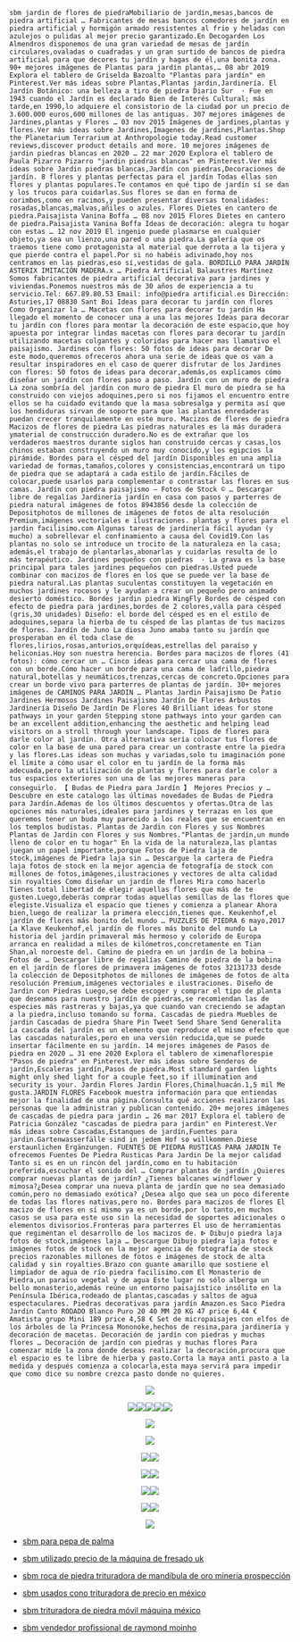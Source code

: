
```
sbm jardin de flores de piedraMobiliario de jardín,mesas,bancos de piedra artificial … Fabricantes de mesas bancos comedores de jardín en piedra artificial y hormigón armado resistentes al frio y heladas con azulejos o pulidas al mejor precio garantizado.En Decogarden Los Almendros disponemos de una gran variedad de mesas de jardín circulares,ovaladas o cuadradas y un gran surtido de bancos de piedra artificial para que decores tu jardín y hagas de él,una bonita zona. 90+ mejores imágenes de Plantas para jardín plantas,… 08 abr 2019 Explora el tablero de Griselda Bazoalto "Plantas para jardín" en Pinterest.Ver más ideas sobre Plantas,Plantas jardin,Jardinería. El Jardín Botánico: una belleza a tiro de piedra Diario Sur  · Fue en 1943 cuando el Jardín es declarado Bien de Interés Cultural; más tarde,en 1990,lo adquiere el consistorio de la ciudad por un precio de 3.600.000 euros,600 millones de las antiguas. 307 mejores imágenes de Jardines,plantas y Flores … 03 nov 2015 Imágenes de jardines,plantas y flores.Ver más ideas sobre Jardines,Imagenes de jardines,Plantas.Shop the Planetarium Terrarium at Anthropologie today.Read customer reviews,discover product details and more. 10 mejores imágenes de jardin piedras blancas en 2020 … 22 mar 2020 Explora el tablero de Paula Pizarro Pizarro "jardin piedras blancas" en Pinterest.Ver más ideas sobre Jardin piedras blancas,Jardín con piedras,Decoraciones de jardín. 8 flores y plantas perfectas para el jardín Todas ellas son flores y plantas populares.Te contamos en qué tipo de jardín sí se dan y los trucos para cuidarlas.Sus flores se dan en forma de corimbos,como en racimos,y pueden presentar diversas tonalidades: rosadas,blancas,malvas,añiles o azules. Flores Dietes en cantero de piedra.Paisajista Vanina Boffa … 08 nov 2015 Flores Dietes en cantero de piedra.Paisajista Vanina Boffa Ideas de decoración: alegra tu hogar con estas … 12 nov 2019 El ingenio puede plasmarse en cualquier objeto,ya sea un lienzo,una pared o una piedra.La galería que os traemos tiene como protagonista al material que derrota a la tijera y que pierde contra el papel.Por si no habéis adivinado,hoy nos centramos en las piedras,eso sí,vestidas de gala. BORDILLO PARA JARDÍN ASTERIX IMITACIÓN MADERA.x … Piedra Artificial Balaustres Martínez Somos fabricantes de piedra artificial decorativa para jardines y viviendas.Ponemos nuestros más de 30 años de experiencia a tu servicio.Tel: 667.89.80.53 Email: info@piedra artificial.es Dirección: Asturies,17 08830 Sant Boi Ideas para decorar tu jardín con flores Como Organizar la … Macetas con flores para decorar tu jardín Ha llegado el momento de conocer una a una las mejores Ideas para decorar tu jardín con flores para montar la decoración de este espacio,que hoy apuesta por integrar lindas macetas con flores para decorar tu jardín utilizando macetas colgantes y coloridas para hacer mas llamativo el paisajismo. Jardines con flores: 50 fotos de ideas para decorar De este modo,queremos ofreceros ahora una serie de ideas que os van a resultar inspiradores en el caso de querer disfrutar de los Jardines con flores: 50 fotos de ideas para decorar,además,os explicamos cómo diseñar un jardín con flores paso a paso. Jardín con un muro de piedra La zona sombría del jardín con muro de piedra El muro de piedra se ha construido con viejos adoquines,pero si nos fijamos el encuentro entre ellos se ha cuidado evitando que la masa sobresalga y permita así que los hendiduras sirvan de soporte para que las plantas enredaderas puedan crecer tranquilamente en este muro. Macizos de flores de piedra Macizos de flores de piedra Las piedras naturales es la más duradera ymaterial de construcción duradero.No es de extrañar que los verdaderos maestros durante siglos han construido cercas y casas,los chinos estaban construyendo un muro muy conocido,y los egipcios la pirámide. Bordes para el césped del jardín Disponibles en una amplia variedad de formas,tamaños,colores y consistencias,encontrará un tipo de piedra que se adaptará a cada estilo de jardín.Fáciles de colocar,puede usarlos para complementar o contrastar las flores en sus camas. Jardín con piedra paisajismo — Fotos de Stock © … Descargar libre de regalías Jardinería jardín en casa con pasos y parterres de piedra natural imágenes de fotos 8943856 desde la colección de Depositphotos de millones de imágenes de fotos de alta resolución Premium,imágenes vectoriales e ilustraciones. plantas y flores para el jardin facilisimo.com Algunas tareas de jardinería fácil ayudan (y mucho) a sobrellevar el confinamiento a causa del Covid19.Con las plantas no solo se introduce un trocito de la naturaleza en la casa; además,el trabajo de plantarlas,abonarlas y cuidarlas resulta de lo más terapéutico. Jardines pequeños con piedras  · La grava es la base principal para tales jardines pequeños con piedras.Usted puede combinar con macizos de flores en los que se puede ver la base de piedra natural.Las plantas suculentas constituyen la vegetación en muchos jardines rocosos y le ayudan a crear un pequeño pero animado desierto doméstico. Bordes jardin piedra WingFly Bordes de césped con efecto de piedra para jardines,bordes de 2 colores,valla para césped (gris,30 unidades) Diseño: el borde del césped es en el estilo de adoquines,separa la hierba de tu césped de las plantas de tus macizos de flores. Jardín de Juno La diosa Juno amaba tanto su jardín que prosperaban en él toda clase de flores,lirios,rosas,anturios,orquídeas,estrellas del paraíso y heliconias.Hoy son nuestra herencia. Bordes para macizos de flores (41 fotos): cómo cercar un … Cinco ideas para cercar una cama de flores con un borde.Cómo hacer un borde para una cama de ladrillo,piedra natural,botellas y neumáticos,trenzas,cercas de concreto.Opciones para crear un borde vivo para parterres de plantas de jardín. 30+ mejores imágenes de CAMINOS PARA JARDIN … Plantas Jardin Paisajismo De Patio Jardines Hermosos Jardines Paisajismo Jardín De Flores Arbustos Jardinería Diseño De Jardín De Flores 40 Brilliant ideas for stone pathways in your garden Stepping stone pathways into your garden can be an excellent addition,enhancing the aesthetic and helping lead visitors on a stroll through your landscape. Tipos de flores para darle color al jardín. Otra alternativa sería colocar tus flores de color en la base de una pared para crear un contraste entre la piedra y las flores.Las ideas son muchas y variadas,solo tu imaginación pone el límite a cómo usar el color en tu jardín de la forma más adecuada,pero la utilización de plantas y flores para darle color a tus espacios exteriores son una de las mejores maneras para conseguirlo. 【 Budas de Piedra para Jardín 】 Mejores Precios y … Descubre en este catalogo las últimas novedades de Budas de Piedra para Jardín.Ademas de los últimos descuentos y ofertas.Otra de las opciones más naturales,ideales para jardines y terrazas en los que queremos tener un buda muy parecido a los reales que se encuentran en los templos budistas. Plantas de Jardin con Flores y sus Nombres Plantas de Jardin con Flores y sus Nombres."Plantas de jardín,un mundo lleno de color en tu hogar" En la vida de la naturaleza,las plantas juegan un papel importante,porque Fotos de Piedra laja de stock,imágenes de Piedra laja sin … Descargue la cartera de Piedra laja fotos de stock en la mejor agencia de fotografía de stock con millones de fotos,imágenes,ilustraciones y vectores de alta calidad sin royalties Como diseñar un jardín de flores Mira como hacerlo Tienes total libertad de elegir aquellas flores que más de te gusten.Luego,deberás comprar todas aquellas semillas de las flores que elegiste.Visualiza el espacio que tienes y comienza a planear Ahora bien,luego de realizar la primera elección,tienes que. Keukenhof,el jardín de flores más bonito del mundo … PUZZLES DE PIEDRA 6 mayo,2017 La Klave Keukenhof,el jardín de flores más bonito del mundo La historia del jardín primaveral más hermoso y colorido de Europa arranca en realidad a miles de kilómetros,concretamente en Tian Shan,al noroeste del. Camino de piedra en un jardín de la bobina — Fotos de … Descargar libre de regalías Camino de piedra de la bobina en el jardín de flores de primavera imágenes de fotos 32131733 desde la colección de Depositphotos de millones de imágenes de fotos de alta resolución Premium,imágenes vectoriales e ilustraciones. Diseño de Jardin con Piedras Luego,se debe escoger y comprar el tipo de planta que deseamos para nuestro jardín de piedras,se recomiendan las de especies más rastreras y bajas,ya que cuando van creciendo se adaptan a la piedra,incluso tomando su forma. Cascadas de piedra Muebles de jardin Cascadas de piedra Share Pin Tweet Send Share Send Generalitа La cascada del jardín es un elemento que reproduce el mismo efecto que las cascadas naturales,pero en una versión reducida,que se puede insertar fácilmente en su jardín. 14 mejores imágenes de Pasos de piedra en 2020 … 31 ene 2020 Explora el tablero de ximenaflorespie "Pasos de piedra" en Pinterest.Ver más ideas sobre Senderos de jardín,Escaleras jardín,Pasos de piedra.Most standard garden lights might only shed light for a couple feet,so if illumination and security is your. Jardin Flores Jardin Flores,Chimalhuacán.1,5 mil Me gusta.JARDIN FLORES Facebook muestra información para que entiendas mejor la finalidad de una página.Consulta qué acciones realizaron las personas que la administran y publican contenido. 20+ mejores imágenes de cascadas de piedra para jardin … 26 mar 2017 Explora el tablero de Patricia González "cascadas de piedra para jardin" en Pinterest.Ver más ideas sobre Cascadas,Estanques de jardín,Fuentes para jardin.Gartenwasserfälle sind in jedem Hof so willkommen.Diese erstaunlichen Ergänzungen. FUENTES DE PIEDRA RUSTICAS PARA JARDIN Te ofrecemos Fuentes De Piedra Rusticas Para Jardin De la mejor calidad Tanto si es en un rincón del jardín,como en tu habitación preferida,escuchar el sonido del … Comprar plantas de jardín ¿Quieres comprar nuevas plantas de jardín? ¿Tienes balcanes windflower y mimosa?¿Desea comprar una nueva planta de jardín que no sea demasiado común,pero no demasiado exótica? ¿Desea algo que sea un poco diferente de todas las flores nativas,pero no. Bordes para macizos de flores El macizo de flores en sí mismo ya es un borde,por lo tanto,en muchos casos se usa para este uso sin la necesidad de soportes adicionales o elementos divisorios.Fronteras para parterres El uso de herramientas que regimentan el desarrollo de los macizos de. ᐈ Dibujo piedra laja fotos de stock,imágenes laja … Descargue Dibujo piedra laja fotos e imágenes fotos de stock en la mejor agencia de fotografía de stock precios razonables millones de fotos e imágenes de stock de alta calidad y sin royalties.Brazo con guante amarillo que sostiene el limpiador de agua de río piedra facilisimo.com El Monasterio de Piedra,un paraíso vegetal y de agua Este lugar no sólo alberga un bello monasterio,además reúne un entorno paisajístico insólito en la Península Ibérica,rodeado de plantas,cascadas y saltos de agua espectaculares. Piedras decorativas para jardín Amazon.es Saco Piedra Jardin Canto RODADO Blanco Puro 20 40 MM 20 KG 47 price 6,44 € Amatista grupo Mini 189 price 4,58 € Set de micropaisajes con elfos de los árboles de la Princesa Mononoke,hechos de resina,para jardinería y decoración de macetas. Decoración de jardín con piedras y muchas flores … Decoración de jardín con piedras y muchas flores Para comenzar mide la zona donde deseas realizar la decoración,procura que el espacio es te libre de hierba y pasto.Corta la maya anti pasto a la medida y después comienza a colocarla,esta maya servirá para impedir que como dice su nombre crezca pasto donde no quieres. 
```

<div align="center">

<a href="https://es-crusher.shibang-china.com/github&k=sbm+jardin+de+flores+de+piedra"><img src="https://static.shibang-china.com/es/crusher/logo.jpg"></a>

<a href="https://es-crusher.shibang-china.com/github&k=sbm+jardin+de+flores+de+piedra"><img src="https://static.shibang-china.com/es/crusher/index.jpg"></a><a href="https://es-crusher.shibang-china.com/material.htmlgithub&k=sbm+jardin+de+flores+de+piedra"><img src="https://static.shibang-china.com/es/crusher/material.jpg"></a><a href="https://es-crusher.shibang-china.com/application.htmlgithub&k=sbm+jardin+de+flores+de+piedra"><img src="https://static.shibang-china.com/es/crusher/application.jpg"></a><a href="https://es-crusher.shibang-china.com/aboutus.htmlgithub&k=sbm+jardin+de+flores+de+piedra"><img src="https://static.shibang-china.com/es/crusher/aboutus.jpg"></a><a href="https://es-crusher.shibang-china.com/contact.htmlgithub&k=sbm+jardin+de+flores+de+piedra"><img src="https://static.shibang-china.com/es/crusher/contact.jpg"></a>

<a href="https://es-crusher.shibang-china.com/github&k=sbm+jardin+de+flores+de+piedra"><img src="https://static.shibang-china.com/es/crusher/banner.jpg"></a>

<a href="https://swt.shibang-china.com/github&k=sbm+jardin+de+flores+de+piedra"><img src="https://static.shibang-china.com/es/crusher/text.jpg"></a>

<a href="https://swt.shibang-china.com/github&k=sbm+jardin+de+flores+de+piedra"><img src="https://static.shibang-china.com/es/crusher/chat.jpg"></a><a href="https://es-crusher.shibang-china.com/contact.htmlgithub&k=sbm+jardin+de+flores+de+piedra"><img src="https://static.shibang-china.com/es/crusher/message.jpg"></a>

<a href="https://es-crusher.shibang-china.com/products/pe.htmlgithub&k=sbm+jardin+de+flores+de+piedra"><img src="https://static.shibang-china.com/es/crusher/pe.jpg"></a><a href="https://es-crusher.shibang-china.com/products/pf.htmlgithub&k=sbm+jardin+de+flores+de+piedra"><img src="https://static.shibang-china.com/es/crusher/pf.jpg"></a>

<a href="https://es-crusher.shibang-china.com/products/hpt.htmlgithub&k=sbm+jardin+de+flores+de+piedra"><img src="https://static.shibang-china.com/es/crusher/hpt.jpg"></a><a href="https://es-crusher.shibang-china.com/products/vsi.htmlgithub&k=sbm+jardin+de+flores+de+piedra"><img src="https://static.shibang-china.com/es/crusher/vsi.jpg"></a>

<a href="https://es-crusher.shibang-china.com/products/klv.htmlgithub&k=sbm+jardin+de+flores+de+piedra"><img src="https://static.shibang-china.com/es/crusher/klv.jpg"></a><a href="https://es-crusher.shibang-china.com/products/portable.htmlgithub&k=sbm+jardin+de+flores+de+piedra"><img src="https://static.shibang-china.com/es/crusher/portable.jpg"></a>

<a href="https://swt.shibang-china.com/github&k=sbm+jardin+de+flores+de+piedra"><img src="https://static.shibang-china.com/es/crusher/case.jpg"></a>

</div>


* [sbm para pepa de palma](sbm%20para%20pepa%20de%20palma.md)

* [sbm utilizado precio de la máquina de fresado uk](sbm%20utilizado%20precio%20de%20la%20m%C3%A1quina%20de%20fresado%20uk.md)

* [sbm roca de piedra trituradora de mandíbula de oro minería prospección](sbm%20roca%20de%20piedra%20trituradora%20de%20mand%C3%ADbula%20de%20oro%20miner%C3%ADa%20prospecci%C3%B3n.md)

* [sbm usados cono trituradora de precio en méxico](sbm%20usados%20cono%20trituradora%20de%20precio%20en%20m%C3%A9xico.md)

* [sbm trituradora de piedra móvil máquina méxico](sbm%20trituradora%20de%20piedra%20m%C3%B3vil%20m%C3%A1quina%20m%C3%A9xico.md)

* [sbm vendedor profissional de raymond moinho](sbm%20vendedor%20profissional%20de%20raymond%20moinho.md)